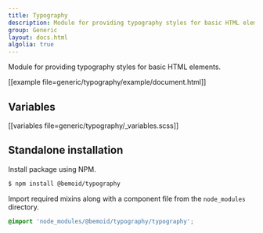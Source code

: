 ```yaml
---
title: Typography
description: Module for providing typography styles for basic HTML elements
group: Generic
layout: docs.html
algolia: true
---
```


Module for providing typography styles for basic HTML elements.

[[example file=generic/typography/example/document.html]]

## Variables

[[variables file=generic/typography/_variables.scss]]

## Standalone installation

Install package using NPM.

```bash
$ npm install @bemoid/typography
```

Import required mixins along with a component file from the `node_modules` directory.

```scss
@import 'node_modules/@bemoid/typography/typography';
```
